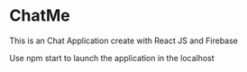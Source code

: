 # ChatMe
This is an Chat Application create with React JS and Firebase 

Use npm start to launch the application in the localhost  

